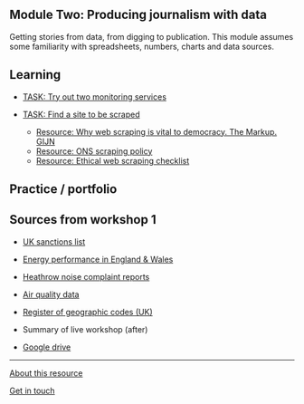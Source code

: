 ## Module Two: Producing journalism with data

Getting stories from data, from digging to publication. This module assumes some familiarity with spreadsheets, numbers, charts and data sources.

## Learning

- [TASK: Try out two monitoring services](https://aodhanlutetiae.github.io/dj_prod/monitoring)

- [TASK: Find a site to be scraped](https://forms.gle/8sDZY6YhumAuVQgCA)
  - [Resource: Why web scraping is vital to democracy. The Markup. GIJN](https://gijn.org/2020/12/17/why-web-scraping-is-vital-to-democracy/)
  - [Resource: ONS scraping policy](https://www.ons.gov.uk/aboutus/transparencyandgovernance/datastrategy/datapolicies/webscrapingpolicy)
  - [Resource: Ethical web scraping checklist](https://www.ons.gov.uk/aboutus/transparencyandgovernance/datastrategy/datapolicies/webscrapingpolicy)


## Practice / portfolio


## Sources from workshop 1
- [UK sanctions list](https://www.gov.uk/government/publications/the-uk-sanctions-list)
- [Energy performance in England & Wales](https://epc.opendatacommunities.org/domestic/search)
- [Heathrow noise complaint reports](https://www.heathrow.com/company/local-community/noise/noise-reports-and-statistics/reports)
- [Air quality data](https://uk-air.defra.gov.uk/data/data_selector_service)
- [Register of geographic codes (UK)](https://geoportal.statistics.gov.uk/datasets/register-of-geographic-codes-june-2020-for-the-united-kingdom-v2/about)

- Summary of live workshop (after)
- [Google drive](https://bit.ly/app_data_jomec)

---
[About this resource](https://aodhanlutetiae.github.io/dj_prod/about)

[Get in touch](mailto:odonnella4@cardiff.ac.uk)
